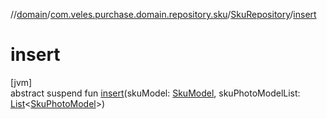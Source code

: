 //[domain](../../../index.md)/[com.veles.purchase.domain.repository.sku](../index.md)/[SkuRepository](index.md)/[insert](insert.md)

# insert

[jvm]\
abstract suspend fun [insert](insert.md)(skuModel: [SkuModel](../../com.veles.purchase.domain.model/-sku-model/index.md), skuPhotoModelList: [List](https://kotlinlang.org/api/latest/jvm/stdlib/kotlin.collections/-list/index.html)&lt;[SkuPhotoModel](../../com.veles.purchase.domain.model/-sku-photo-model/index.md)&gt;)
